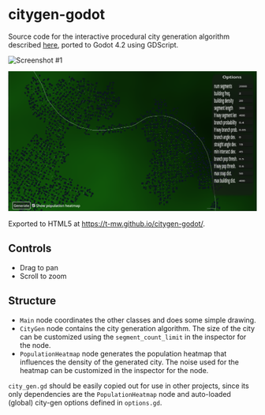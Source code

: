 # citygen-godot

Source code for the interactive procedural city generation algorithm described [here](http://tmwhere.com/city_generation.html), ported to Godot 4.2 using GDScript.

![Screenshot #1](screen.png)

![Screenshot #2](screen_with_options.png)

Exported to HTML5 at https://t-mw.github.io/citygen-godot/.

## Controls

- Drag to pan
- Scroll to zoom

## Structure

- `Main` node coordinates the other classes and does some simple drawing.
- `CityGen` node contains the city generation algorithm. The size of the city can be customized using the `segment_count_limit` in the inspector for the node.
- `PopulationHeatmap` node generates the population heatmap that influences the density of the generated city. The noise used for the heatmap can be customized in the inspector for the node.

`city_gen.gd` should be easily copied out for use in other projects, since its only dependencies are the `PopulationHeatmap` node and auto-loaded (global) city-gen options defined in `options.gd`.
